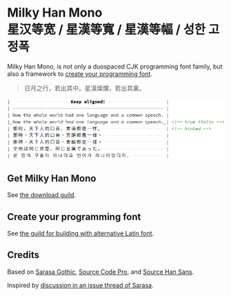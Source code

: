 # Milky Han Mono<br>星汉等宽 / 星漢等寬 / 星漢等幅 / 성한 고정폭

Milky Han Mono, is not only a duospaced CJK programming font family, but also a framework to [create your programming font](doc/customization.md).

> 日月之行，若出其中。星漢燦爛，若出其裏。

![Preview](doc/preview.png)

## Get Milky Han Mono

See [the download guild](doc/download.md).

## Create your programming font

See [the guild for building with alternative Latin font](doc/customization.md).

## Credits

Based on [Sarasa Gothic](https://github.com/be5invis/Sarasa-Gothic), [Source Code Pro](https://github.com/adobe-fonts/source-code-pro), and [Source Han Sans](https://github.com/adobe-fonts/source-han-sans).

Inspired by [discussion in an issue thread of Sarasa](https://github.com/be5invis/Sarasa-Gothic/issues/108#issuecomment-516340560).
